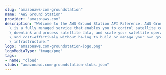 ```yaml
---
slug: "amazonaws-com-groundstation"
name: "AWS Ground Station"
provider: "amazonaws.com"
description: "Welcome to the AWS Ground Station API Reference. AWS Ground Station\
  \ is a fully managed service that enables you to control satellite communications,\
  \ downlink and process satellite data, and scale your satellite operations efficiently\
  \ and cost-effectively without having to build or manage your own ground station\
  \ infrastructure."
logo: "amazonaws.com-groundstation-logo.png"
logoMediaType: "image/png"
tags:
- name: "cloud"
stubs: "amazonaws.com-groundstation-stubs.json"
---
```

